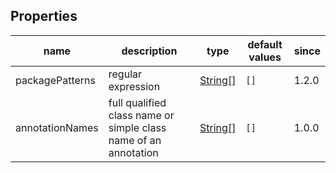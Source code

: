## Properties

| name | description | type | default values | since |
|------|-------------|------|----------------|-------|
| packagePatterns | regular expression | [String[]][stringArray] | `[]` | 1.2.0 |
| annotationNames | full qualified class name or simple class name of an annotation | [String[]][stringArray] | `[]` | 1.0.0 |

[stringArray]: https://checkstyle.sourceforge.io/property_types.html#String.5B.5D